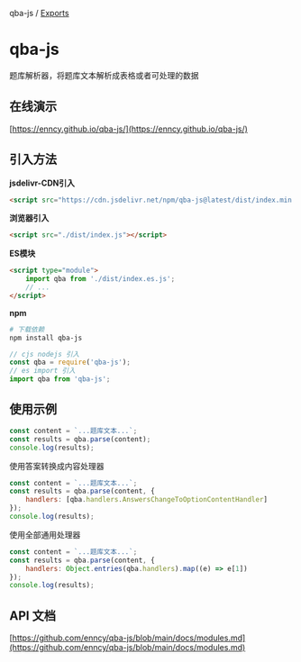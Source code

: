 qba-js / [Exports](modules.md)

# qba-js

题库解析器，将题库文本解析成表格或者可处理的数据

## 在线演示

[https://enncy.github.io/qba-js/](https://enncy.github.io/qba-js/)

## 引入方法

**jsdelivr-CDN引入**

```html
<script src="https://cdn.jsdelivr.net/npm/qba-js@latest/dist/index.min.js"></script>
```

**浏览器引入**

```html
<script src="./dist/index.js"></script>
```

**ES模块**

```html
<script type="module">
	import qba from './dist/index.es.js';
	// ...
</script>
```

**npm**

```bash
# 下载依赖
npm install qba-js
```

```js
// cjs nodejs 引入
const qba = require('qba-js');
// es import 引入
import qba from 'qba-js';
```

## 使用示例

```js
const content = `...题库文本...`;
const results = qba.parse(content);
console.log(results);
```

使用答案转换成内容处理器

```js
const content = `...题库文本...`;
const results = qba.parse(content, {
	handlers: [qba.handlers.AnswersChangeToOptionContentHandler]
});
console.log(results);
```

使用全部通用处理器

```js
const content = `...题库文本...`;
const results = qba.parse(content, {
	handlers: Object.entries(qba.handlers).map((e) => e[1])
});
console.log(results);
```

## API 文档

[https://github.com/enncy/qba-js/blob/main/docs/modules.md](https://github.com/enncy/qba-js/blob/main/docs/modules.md)
